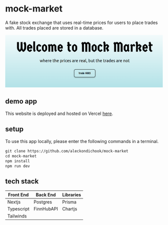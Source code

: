 # mock-market

A fake stock exchange that uses real-time prices for users to place trades with. All trades placed are stored in a database.

<img src="public/screenshot.png" width="800" >

## demo app

This website is deployed and hosted on Vercel <a href="https://mock-market.vercel.app/">here</a>.

## setup

To use this app locally, please enter the following commands in a terminal.

```
git clone https://github.com/aleckondichook/mock-market
cd mock-market
npm install
npm run dev
```

## tech stack

<table>
  <thead>
    <tr>
      <th>Front End</th>
      <th>Back End</th>
      <th>Libraries</th>
    </tr>
  </thead>
  <tbody>
    <tr>
      <td>Nextjs</td>
      <td>Postgres</td>
      <td>Prisma</td>
    </tr>
    <tr>
      <td>Typescript</td>
      <td>FinnHubAPI</td>
      <td>Chartjs</td>
    </tr>
    <tr>
      <td>Tailwinds</td>
      <td></td>
      <td></td>
    </tr>
  </tbody>
</table>
